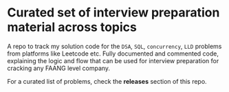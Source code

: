 # Curated set of interview preparation material across topics
A repo to track my solution code for the `DSA`, `SQL`, `concurrency`, `LLD` problems from platforms like Leetcode etc.
Fully documented and commented code, explaining the logic and flow that can be used for interview preparation for cracking any FAANG level company.

For a curated list of problems, check the **releases** section of this repo.



